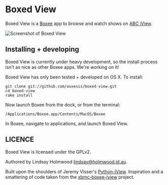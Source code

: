 Boxed View
==========

Boxed View is a [Boxee](http://boxee.tv) app to browse and watch shows on [ABC iView](http://abc.net.au/iview).

![Screenshot of Boxed View](https://img.skitch.com/20101217-nsx3g39cgeqtg9qsq9pqanw35b.jpg)

Installing + developing
-----------------------

Boxed View is currently under heavy development, so the install process isn't as nice as other Boxee apps. We're working on it!

Boxed View has only been tested + developed on OS X. To install:

    git clone git://github.com/auxesis/boxed-view.git
    cd boxed-view
    rake install

Now launch Boxee from the dock, or from the terminal:

    /Applications/Boxee.app/Contents/MacOS/Boxee

In Boxee, navigate to applications, and launch Boxed View.

LICENCE
-------

Boxed View is licensed under the GPLv2.

Authored by Lindsay Holmwood <lindsay@holmwood.id.au>.

Built upon the shoulders of Jeremy Visser's [Python-iView](https://jeremy.visser.name/2009/08/30/python-iview/).
Inspiration and a smattering of code taken from the [xbmc-boxee-iview](http://xbmc-boxee-iview.googlecode.com/) project.

